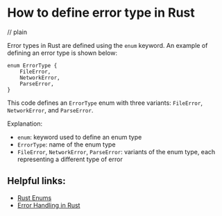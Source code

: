 # How to define error type in Rust
// plain

Error types in Rust are defined using the `enum` keyword. An example of defining an error type is shown below:

```
enum ErrorType {
    FileError,
    NetworkError,
    ParseError,
}
```

This code defines an `ErrorType` enum with three variants: `FileError`, `NetworkError`, and `ParseError`.

Explanation:

- `enum`: keyword used to define an enum type
- `ErrorType`: name of the enum type
- `FileError`, `NetworkError`, `ParseError`: variants of the enum type, each representing a different type of error

## Helpful links:
- [Rust Enums](https://doc.rust-lang.org/book/ch06-00-enums.html)
- [Error Handling in Rust](https://doc.rust-lang.org/book/ch09-00-error-handling.html)